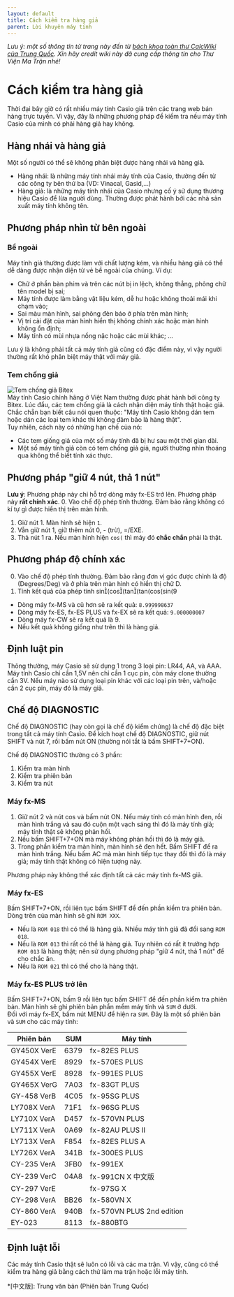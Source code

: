```yaml
---
layout: default
title: Cách kiểm tra hàng giả
parent: Lời khuyên máy tính
---
```


*Lưu ý: một số thông tin từ trang này đến từ [bách khoa toàn thư CalcWiki của Trung Quốc](https://calcwiki.org). Xin hãy credit wiki này đã cung cấp thông tin cho Thư Viện Ma Trận nhé!*

# Cách kiểm tra hàng giả
Thời đại bây giờ có rất nhiều máy tính Casio giả trên các trang web bán hàng trực tuyến. Vì vậy, đây là những phương pháp để kiểm tra nếu máy tính Casio của mình có phải hàng giả hay không.

## Hàng nhái và hàng giả
Một số người có thể sẽ không phân biệt được hàng nhái và hàng giả.
- Hàng nhái: là những máy tính nhái máy tính của Casio, thường đến từ các công ty bên thứ ba (VD: Vinacal, Gasid,...)
- Hàng giả: là những máy tính nhái của Casio nhưng cố ý sử dụng thương hiệu Casio để lừa người dùng. Thường được phát hành bởi các nhà sản xuất máy tính không tên.

## Phương pháp nhìn từ bên ngoài
### Bề ngoài
Máy tính giả thường được làm với chất lượng kém, và nhiều hàng giả có thể dễ dàng được nhận diện từ vẻ bề ngoài của chúng. Ví dụ:
- Chữ ở phần bàn phím và trên các nút bị in lệch, không thẳng, phông chữ tên model bị sai;
- Máy tính được làm bằng vật liệu kém, dễ hư hoặc không thoải mái khi chạm vào;
- Sai màu màn hình, sai phông đèn báo ở phía trên màn hình;
- Vị trí cài đặt của màn hình hiển thị không chính xác hoặc màn hình không ổn định;
- Máy tính có mùi nhựa nồng nặc hoặc các mùi khác; ...

Lưu ý là không phải tất cả máy tính giả cũng có đặc điểm này, vì vậy người thường rất khó phân biệt máy thật với máy giả.

### Tem chống giả
![Tem chống giả Bitex](/thu-vien-ma-tran/images/tcg_bitex.png)  
Máy tính Casio chính hãng ở Việt Nam thường được phát hành bởi công ty Bitex. Lúc đầu, các tem chống giả là cách nhận diện máy tính thật hoặc giả. Chắc chẵn bạn biết câu nói quen thuộc: \"Máy tính Casio không dán tem hoặc dán các loại tem khác thì không đảm bảo là hàng thật\".  
Tuy nhiên, cách này có những hạn chế của nó:
- Các tem giống giả của một số máy tính đã bị hư sau một thời gian dài.
- Một số máy tính giả còn có tem chống giả giả, người thường nhìn thoáng qua không thể biết tính xác thực.

## Phương pháp \"giữ 4 nút, thả 1 nút\"
**Lưu ý**: Phương pháp này chỉ hỗ trợ dòng máy fx-ES trở lên.
Phương pháp này **rất chính xác**.
0. Vào chế độ phép tính thường. Đảm bảo rằng không có kí tự gì được hiển thị trên màn hình.
1. Giữ nút 1. Màn hình sẽ hiện `1`.
2. Vẫn giữ nút 1, giữ thêm nút 0, - (trừ), =/EXE.
3. Thả nút 1 ra. Nếu màn hình hiện `cos(` thì máy đó **chắc chắn** phải là thật.

## Phương pháp độ chính xác
0. Vào chế độ phép tính thường. Đảm bảo rằng đơn vị góc được chỉnh là độ (Degrees/Deg) và ở phía trên màn hình có hiển thị chữ D.
1. Tính kết quả của phép tính sin(cos(tan(tan(cos(sin(9

- Dòng máy fx-MS và cũ hơn sẽ ra kết quả: `8.999998637`
- Dòng máy fx-ES, fx-ES PLUS và fx-EX sẽ ra kết quả: `9.000000007`
- Dòng máy fx-CW sẽ ra kết quả là 9.
- Nếu kết quả không giống như trên thì là hàng giả.

## Định luật pin
Thông thường, máy Casio sẽ sử dụng 1 trong 3 loại pin: LR44, AA, và AAA. Máy tính Casio chỉ cần 1,5V nên chỉ cần 1 cục pin, còn máy clone thường cần 3V.
Nếu máy nào sử dụng loại pin khác với các loại pin trên, và/hoặc cần 2 cục pin, máy đó là máy giả.

## Chế độ DIAGNOSTIC
Chế độ DIAGNOSTIC (hay còn gọi là chế độ kiểm chứng) là chế độ đặc biệt trong tất cả máy tính Casio. Để kích hoạt chế độ DIAGNOSTIC, giữ nút SHIFT và nút 7, rồi bấm nút ON (thường nói tắt là bấm SHIFT+7+ON).

Chế độ DIAGNOSTIC thường có 3 phần:
1. Kiểm tra màn hình
2. Kiểm tra phiên bản
3. Kiểm tra nút

### Máy fx-MS
1. Giữ nút 2 và nút cos và bấm nút ON. Nếu máy tính có màn hình đen, rồi màn hình trắng và sau đó cuộn một vạch sáng thì đó là máy tính giả; máy tính thật sẽ không phản hồi.
2. Nếu bấm SHIFT+7+ON mà máy không phản hồi thì đó là máy giả.
3. Trong phần kiểm tra màn hình, màn hình sẽ đen hết. Bấm SHIFT để ra màn hình trắng. Nếu bấm AC mà màn hình tiếp tục thay đổi thì đó là máy giả; máy tính thật không có hiện tượng này.

Phương pháp này không thể xác định tất cả các máy tính fx-MS giả.

### Máy fx-ES
Bấm SHIFT+7+ON, rồi liên tục bấm SHIFT để đến phần kiểm tra phiên bản. Dòng trên của màn hình sẽ ghi `ROM XXX`.  
- Nếu là `ROM 018` thì có thể là hàng giả. Nhiều máy tính giả đã đổi sang `ROM 018`.
- Nếu là `ROM 013` thì rất có thể là hàng giả. Tuy nhiên có rất ít trường hợp `ROM 013` là hàng thật; nên sử dụng phương pháp \"giữ 4 nút, thả 1 nút\" để cho chắc ăn.
- Nếu là `ROM 021` thì có thể cho là hàng thật.

### Máy fx-ES PLUS trở lên
Bấm SHIFT+7+ON, bấm 9 rồi liên tục bấm SHIFT để đến phần kiểm tra phiên bản. Màn hình sẽ ghi phiên bản phần mềm máy tính và `SUM` ở dưới.  
Đối với máy fx-EX, bấm nút MENU để hiện ra `SUM`.
Đây là một số phiên bản và `SUM` cho các máy tính:

| Phiên bản | SUM | Máy tính |
|--|--|--|
| GY450X VerE | 6379 | fx-82ES PLUS |
| GY454X VerE | 8929 | fx-570ES PLUS |
| GY455X VerE | 8928 | fx-991ES PLUS |
| GY465X VerG | 7A03 | fx-83GT PLUS |
| GY-458 VerB | 4C05 | fx-95SG PLUS |
| LY708X VerA | 71F1 | fx-96SG PLUS |
| LY710X VerA | D457 | fx-570VN PLUS |
| LY711X VerA | 0A69 | fx-82AU PLUS II |
| LY713X VerA | F854 | fx-82ES PLUS A |
| LY726X VerA | 341B | fx-300ES PLUS |
| CY-235 VerA | 3FB0 | fx-991EX |
| CY-239 VerC | 04A8 | fx-991CN X 中文版 |
| CY-297 VerE | | fx-97SG X |
| CY-298 VerA | BB26 | fx-580VN X |
| CY-860 VerA | 940B | fx-570VN PLUS 2nd edition |
| EY-023 | 8113 | fx-880BTG |

## Định luật lỗi
Các máy tính Casio thật sẽ luôn có lỗi và các ma trận. Vì vậy, cũng có thể kiểm tra hàng giả bằng cách thử làm ma trận hoặc lỗi máy tính.

*[中文版]: Trung văn bản (Phiên bản Trung Quốc)